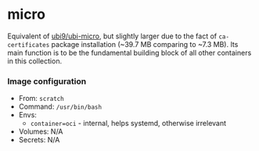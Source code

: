 # micro
Equivalent of [ubi9/ubi-micro](https://catalog.redhat.com/software/containers/ubi9/ubi-micro/615bdf943f6014fa45ae1b58), but slightly larger due to the fact of `ca-certificates` package installation (~39.7 MB comparing to ~7.3 MB). Its main function is to be the fundamental building block of all other containers in this collection.

### Image configuration
* From: `scratch`
* Command: `/usr/bin/bash`
* Envs:
    * `container=oci` - internal, helps systemd, otherwise irrelevant
* Volumes: N/A
* Secrets: N/A
